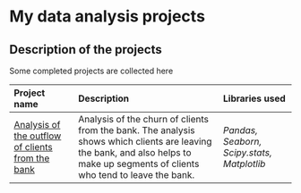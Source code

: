 # My data analysis projects

## Description of the projects

Some completed projects are collected here

| Project name | Description | Libraries used | 
| :---------------------- | :---------------------- | :---------------------- |
| [Analysis of the outflow of clients from the bank](https://github.com/emetsarina/Data-Analysis-projects/blob/main/bank_project/Banks%20project.ipynb) | Analysis of the churn of clients from the bank. The analysis shows which clients are leaving the bank, and also helps to make up segments of clients who tend to leave the bank.| *Pandas, Seaborn, Scipy.stats, Matplotlib* |
